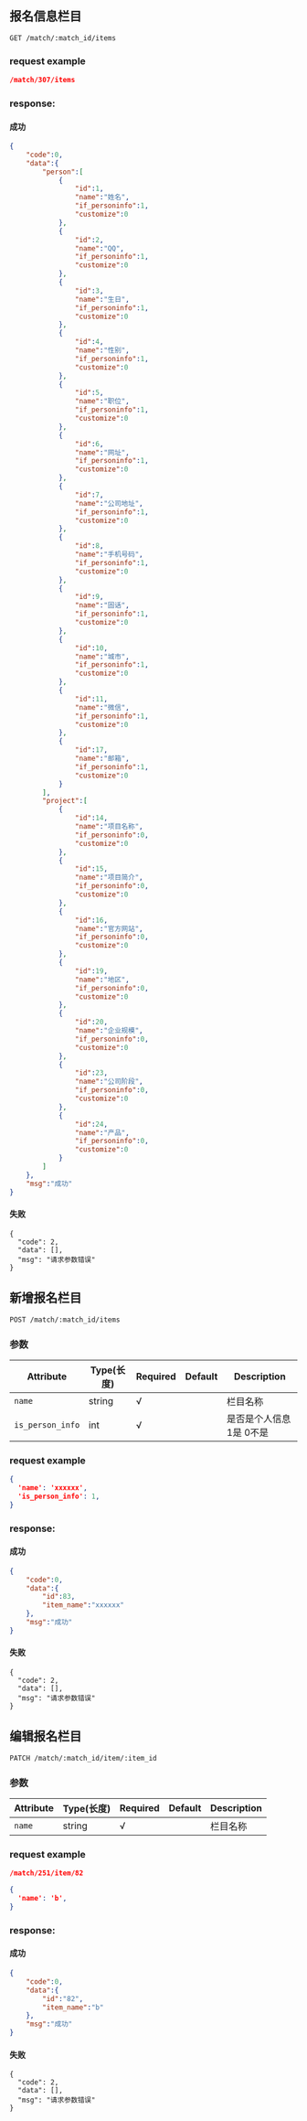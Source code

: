 ## 报名信息栏目

```
GET /match/:match_id/items
```

### request example
```json
/match/307/items
```

### response:
#### 成功
```json
{
    "code":0,
    "data":{
        "person":[
            {
                "id":1,
                "name":"姓名",
                "if_personinfo":1,
                "customize":0
            },
            {
                "id":2,
                "name":"QQ",
                "if_personinfo":1,
                "customize":0
            },
            {
                "id":3,
                "name":"生日",
                "if_personinfo":1,
                "customize":0
            },
            {
                "id":4,
                "name":"性别",
                "if_personinfo":1,
                "customize":0
            },
            {
                "id":5,
                "name":"职位",
                "if_personinfo":1,
                "customize":0
            },
            {
                "id":6,
                "name":"网址",
                "if_personinfo":1,
                "customize":0
            },
            {
                "id":7,
                "name":"公司地址",
                "if_personinfo":1,
                "customize":0
            },
            {
                "id":8,
                "name":"手机号码",
                "if_personinfo":1,
                "customize":0
            },
            {
                "id":9,
                "name":"固话",
                "if_personinfo":1,
                "customize":0
            },
            {
                "id":10,
                "name":"城市",
                "if_personinfo":1,
                "customize":0
            },
            {
                "id":11,
                "name":"微信",
                "if_personinfo":1,
                "customize":0
            },
            {
                "id":17,
                "name":"邮箱",
                "if_personinfo":1,
                "customize":0
            }
        ],
        "project":[
            {
                "id":14,
                "name":"项目名称",
                "if_personinfo":0,
                "customize":0
            },
            {
                "id":15,
                "name":"项目简介",
                "if_personinfo":0,
                "customize":0
            },
            {
                "id":16,
                "name":"官方网站",
                "if_personinfo":0,
                "customize":0
            },
            {
                "id":19,
                "name":"地区",
                "if_personinfo":0,
                "customize":0
            },
            {
                "id":20,
                "name":"企业规模",
                "if_personinfo":0,
                "customize":0
            },
            {
                "id":23,
                "name":"公司阶段",
                "if_personinfo":0,
                "customize":0
            },
            {
                "id":24,
                "name":"产品",
                "if_personinfo":0,
                "customize":0
            }
        ]
    },
    "msg":"成功"
}
```
#### 失败
```
{
  "code": 2,
  "data": [],
  "msg": "请求参数错误"
}
```

## 新增报名栏目

```
POST /match/:match_id/items
```
### 参数
| Attribute | Type(长度) | Required | Default | Description |
| ---------- | --- | -------- | ---- | ----------- |
| `name` | string | √ | |栏目名称|
| `is_person_info` | int | √ | |是否是个人信息 1是 0不是|

### request example
```json
{
  'name': 'xxxxxx',
  'is_person_info': 1,
}
```

### response:
#### 成功
```json
{
    "code":0,
    "data":{
        "id":83,
        "item_name":"xxxxxx"
    },
    "msg":"成功"
}
```
#### 失败
```
{
  "code": 2,
  "data": [],
  "msg": "请求参数错误"
}
```

## 编辑报名栏目

```
PATCH /match/:match_id/item/:item_id
```
### 参数
| Attribute | Type(长度) | Required | Default | Description |
| ---------- | --- | -------- | ---- | ----------- |
| `name` | string | √ | |栏目名称|

### request example
```json
/match/251/item/82

{
  'name': 'b',
}
```

### response:
#### 成功
```json
{
    "code":0,
    "data":{
        "id":"82",
        "item_name":"b"
    },
    "msg":"成功"
}
```
#### 失败
```
{
  "code": 2,
  "data": [],
  "msg": "请求参数错误"
}
```